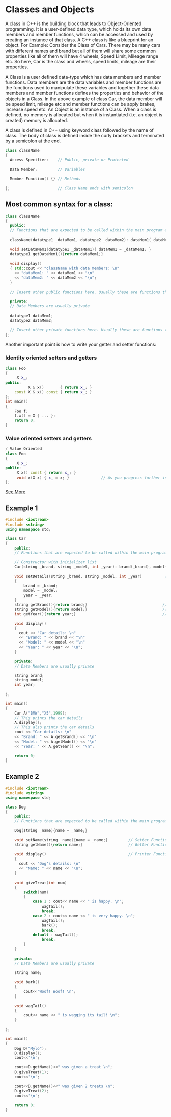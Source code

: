 # Classes and Objects

A class in C++ is the building block that leads to Object-Oriented programming. It is a user-defined data type, which holds its own data members and member functions, which can be accessed and used by creating an instance of that class. A C++ class is like a blueprint for an object.
For Example: Consider the Class of Cars. There may be many cars with different names and brand but all of them will share some common properties like all of them will have 4 wheels, Speed Limit, Mileage range etc. So here, Car is the class and wheels, speed limits, mileage are their properties.

A Class is a user defined data-type which has data members and member functions.
Data members are the data variables and member functions are the functions used to manipulate these variables and together these data members and member functions defines the properties and behavior of the objects in a Class.
In the above example of class Car, the data member will be speed limit, mileage etc and member functions can be apply brakes, increase speed etc.
An Object is an instance of a Class. When a class is defined, no memory is allocated but when it is instantiated (i.e. an object is created) memory is allocated.

A class is defined in C++ using keyword class followed by the name of class. The body of class is defined inside the curly brackets and terminated by a semicolon at the end.

```c++
class className
{
  Access Specifier:    // Public, private or Protected
  
  Data Member;         // Variables
  
  Member Function() {} // Methods
  
};                     // Class Name ends with semicolon
```

## Most common syntax for a class:

```c++
class className
{
  public:                                                                  
  // Functions that are expected to be called within the main program are generally public
  
  className(datatype1 _dataMem1, datatype2 _dataMem2): dataMem1(_dataMem1), dataMem2(_dataMem2) {}       // Constructor with initializer list
  
  void setDataMem1(datatype1 _dataMem1){ dataMem1 = _dataMem1; }             // Setter Function
  datatype1 getDataMem1(){return dataMem1;}                                  // Getter Function
  
  void display()                                                            // Printer Function
  { std::cout << "className with data members: \n"
    << "dataMem1: " << dataMem1 << "\n"
    << "dataMem2: " << dataMem2 << "\n";
  }
  
  // Insert other public functions here. Usually these are functions that require user interaction/input.
  
  private:
  // Data Members are usually private
  
  datatype1 dataMem1;                                                       
  datatype2 dataMem2;
  
  // Insert other private functions here. Usually these are functions that do not require user interaction/input.
};
```

Another important point is how to write your getter and setter functions:

### Identity oriented setters and getters
```c++
class Foo
{
     X x_;
public:
          X & x()       { return x_; }
    const X & x() const { return x_; }
};
int main()
{
    Foo f;
    f.x() = X { ... };
    return 0;
}
```
### Value oriented setters and getters
```c++
/ Value Oriented
class Foo
{
     X x_;
public:
     X x() const { return x_; }
     void x(X x) { x_ = x; }              // As you progress further in this course, you will start to use x_ = std::move(x) instead
};
```
[See More](https://stackoverflow.com/questions/51615363/how-to-write-c-getters-and-setters)

## Example 1

```c++
#include <iostream>
#include <string>
using namespace std;

class Car
{
    public:
    // Functions that are expected to be called within the main program are generally public
  
    // Constructor with initializer list
    Car(string _brand, string _model, int _year): brand(_brand), model(_model), year(_year) {}

    void setDetails(string _brand, string _model, int _year)          // Setter Function
    {
        brand = _brand;
        model = _model;
        year = _year;
    }
    string getBrand(){return brand;}                                 // Getter Function
    string getModel(){return model;}                                 // Getter Function
    int getYear(){return year;}                                      // Getter Function

    void display()                                                      // Printer Function
    {
      cout << "Car details: \n"
      << "Brand: " << brand << "\n"
      << "Model: " << model << "\n"
      << "Year: " << year << "\n";
    }
  
    private:
    // Data Members are usually private

    string brand;
    string model;
    int year;
    
};

int main()
{
    Car A("BMW","X5",1999);
    // This prints the car details
    A.display();
    // This also prints the car details
    cout << "Car details: \n"
    << "Brand: " << A.getBrand() << "\n"
    << "Model: " << A.getModel() << "\n"
    << "Year: " << A.getYear() << "\n";
    
    return 0;
}
```
## Example 2
```c++
#include <iostream>
#include <string>
using namespace std;

class Dog
{
    public:
    // Functions that are expected to be called within the main program are generally public
  
    Dog(string _name){name = _name;}

    void setName(string _name){name = _name;}         // Setter Function
    string getName(){return name;}                    // Getter Function
    
    void display()                                    // Printer Function
    {
      cout << "Dog's details: \n"
      << "Name: " << name << "\n";
    }
    
    void giveTreat(int num)
    {
        switch(num)
        {
            case 1 : cout<< name << " is happy. \n";
                wagTail();
                break;
            case 2 : cout<< name << " is very happy. \n";
                wagTail();
                bark();
                break;
            default : wagTail();
                break;
        }
    }
    
    private:
    // Data Members are usually private

    string name;
    
    void bark()
    {
        cout<<"Woof! Woof! \n";
    }
    
    void wagTail()
    {
        cout<< name << " is wagging its tail! \n";
    }
    
};

int main()
{
    Dog D("Mylo");
    D.display();
    cout<<'\n';
    
    cout<<D.getName()<<" was given a treat \n";
    D.giveTreat(1);
    cout<<'\n';
    
    cout<<D.getName()<<" was given 2 treats \n";
    D.giveTreat(2);
    cout<<'\n';
    
    return 0;
}
```
